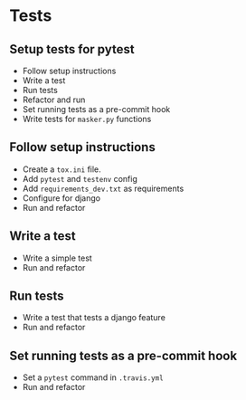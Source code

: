 # Tests

## Setup tests for pytest

- Follow setup instructions
- Write a test
- Run tests
- Refactor and run
- Set running tests as a pre-commit hook
- Write tests for `masker.py` functions

## Follow setup instructions

- Create a `tox.ini` file.
- Add `pytest` and `testenv` config
- Add `requirements_dev.txt` as requirements
- Configure for django
- Run and refactor

## Write a test

- Write a simple test
- Run and refactor

## Run tests

- Write a test that tests a django feature
- Run and refactor

## Set running tests as a pre-commit hook

- Set a `pytest` command in `.travis.yml`
- Run and refactor
